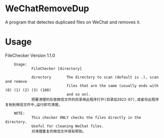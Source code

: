 # WeChatRemoveDup
A program that detectes duplicaed files on WeChat and removes it.

# Usage


FileChecker Version 1.1.0

        Usage:
                FileChecker [directory]

                directory       The directory to scan (default is .), scan and remove
                                files that are the same (usually ends with (0) (1) (2) (3) (100)
                                and so on).
                把要清理的存放微信文件的目录用此程序打开(目录如2023-07),或者将此程序复制到微信文件中,运行即可清理。

        NOTE:
                This checker ONLY checks the files directly in the directory.
                Useful for cleaning WeChat files.
                对清理重复的微信文件很有帮助。
